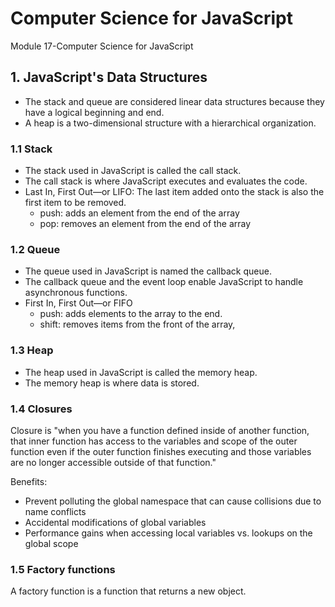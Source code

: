 # Computer Science for JavaScript

Module 17-Computer Science for JavaScript

## 1. JavaScript's Data Structures

- The stack and queue are considered linear data structures because they have a logical beginning and end.
- A heap is a two-dimensional structure with a hierarchical organization.

### 1.1 Stack

- The stack used in JavaScript is called the call stack.
- The call stack is where JavaScript executes and evaluates the code.
- Last In, First Out—or LIFO: The last item added onto the stack is also the first item to be removed.
  - push: adds an element from the end of the array
  - pop: removes an element from the end of the array

### 1.2 Queue

- The queue used in JavaScript is named the callback queue.
- The callback queue and the event loop enable JavaScript to handle asynchronous functions.
- First In, First Out—or FIFO
  - push: adds elements to the array to the end.
  - shift: removes items from the front of the array,

### 1.3 Heap

- The heap used in JavaScript is called the memory heap.
- The memory heap is where data is stored.

### 1.4 Closures

Closure is "when you have a function defined inside of another function, that inner function has access to the variables and scope of the outer function even if the outer function finishes executing and those variables are no longer accessible outside of that function."

Benefits:

- Prevent polluting the global namespace that can cause collisions due to name conflicts
- Accidental modifications of global variables
- Performance gains when accessing local variables vs. lookups on the global scope

### 1.5 Factory functions

A factory function is a function that returns a new object.
